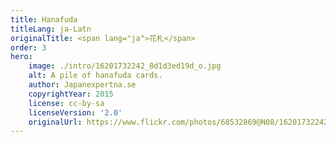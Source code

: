 ```yaml
---
title: Hanafuda
titleLang: ja-Latn
originalTitle: <span lang="ja">花札</span>
order: 3
hero:
    image: ./intro/16201732242_8d1d3ed19d_o.jpg
    alt: A pile of hanafuda cards.
    author: Japanexpertna.se
    copyrightYear: 2015
    license: cc-by-sa
    licenseVersion: '2.0'
    originalUrl: https://www.flickr.com/photos/68532869@N08/16201732242
---
```

